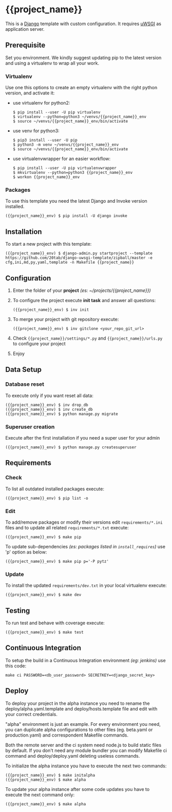 {{project_name}}
================

This is a [Django](https://docs.djangoproject.com/en/{{docs_version}}/) template with custom configuration. It requires [uWSGI](https://uwsgi-docs.readthedocs.io/en/latest/) as application server.

## Prerequisite

Set you environment. We kindly suggest updating pip to the latest version and using a virtualenv  to wrap all your work.

### Virtualenv

Use one this options to create an empty virtualenv with the right python version, and activate it:

* use virtualenv for python2:
  ```shell
  $ pip install --user -U pip virtualenv
  $ virtualenv --python=python3 ~/venvs/{{project_name}}_env
  $ source ~/venvs/{{project_name}}_env/bin/activate
  ```

* use venv for python3:
  ```shell
  $ pip3 install --user -U pip
  $ python3 -m venv ~/venvs/{{project_name}}_env
  $ source ~/venvs/{{project_name}}_env/bin/activate
  ```

* use virtualenvwrapper for an easier workflow:
  ```shell
  $ pip install --user -U pip virtualenvwrapper
  $ mkvirtualenv --python=python3 {{project_name}}_env
  $ workon {{project_name}}_env
  ```

### Packages

To use this template you need the latest Django and Invoke version installed.

```shell
({{project_name}}_env) $ pip install -U django invoke
```

## Installation

To start a new project with this template:

```shell
({{project_name}}_env) $ django-admin.py startproject --template https://github.com/20tab/django-uwsgi-template/zipball/master -e cfg,ini,md,py,yaml,template -n Makefile {{project_name}}
```

## Configuration

1. Enter the folder of your **project** *(es: ~/projects/{{project_name}})*

2. To configure the project execute **init task** and answer all questions:

    ```shell
    ({{project_name}}_env) $ inv init
    ```

3. To merge your project with git repository execute:

   ```shell
   ({{project_name}}_env) $ inv gitclone <your_repo_git_url>
   ```

4. Check `{{project_name}}/settings/*.py` and `{{project_name}}/urls.py` to configure your project

5. Enjoy

## Data Setup

### Database reset

To execute only if you want reset all data:

```shell
({{project_name}}_env) $ inv drop_db
({{project_name}}_env) $ inv create_db
({{project_name}}_env) $ python manage.py migrate
```

### Superuser creation

Execute after the first installation if you need a super user for your admin

```shell
({{project_name}}_env) $ python manage.py createsuperuser
```

## Requirements

### Check 

To list all outdated installed packages execute:

```shell
({{project_name}}_env) $ pip list -o
```

### Edit

To add/remove packages or modify their versions edit `requirements/*.ini` files and to update all related `requirements/*.txt` execute:

```shell
({{project_name}}_env) $ make pip
```

To update sub-dependencies *(es: packages listed in `install_requires`)* use 'p' option as below:

```shell
({{project_name}}_env) $ make pip p='-P pytz'
```

### Update

To install the updated `requirements/dev.txt` in your local virtualenv execute:

```shell
({{project_name}}_env) $ make dev
```

## Testing

To run test and behave with coverage execute:

```shell
({{project_name}}_env) $ make test
```

## Continuous Integration

To setup the build in a Continuous Integration environment *(eg: jenkins)* use this code:

```shell
make ci PASSWORD=<db_user_password> SECRETKEY=<django_secret_key>
```

## Deploy

To deploy your project in the alpha instance you need to rename the deploy/alpha.yaml.template and deploy/hosts.template file 
and edit with your correct credentials.

"alpha" environment is just an example. For every environment you need, you can duplicate alpha configurations to other 
files (eg. beta.yaml or production.yaml) and correspondent Makefile commands. 

Both the remote server and the ci system need node.js to build static files by default. If you don't need any module bundler
you can modify Makefile ci command and deploy/deploy.yaml deleting useless commands.

To initialize the alpha instance you have to execute the next two commands:

```shell
({{project_name}}_env) $ make initalpha
({{project_name}}_env) $ make alpha
```

To update your alpha instance after some code updates you have to execute the next command only:

```shell
({{project_name}}_env) $ make alpha
```